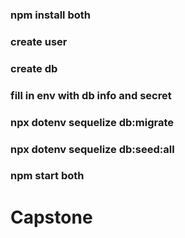 ### npm install both
### create user
### create db
### fill in env with db info and secret
### npx dotenv sequelize db:migrate
### npx dotenv sequelize db:seed:all
### npm start both
# Capstone
